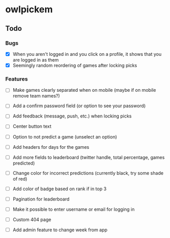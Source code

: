 # owlpickem
 
 ## Todo
  ### Bugs
  - [x] When you aren't logged in and you click on a profile, it shows that you are logged in as them
  - [x] Seemingly random reordering of games after locking picks
  ### Features
  - [ ] Make games clearly separated when on mobile (maybe if on mobile remove team names?)
  - [ ] Add a confirm password field (or option to see your password)
  - [ ] Add feedback (message, push, etc.) when locking picks
  - [ ] Center button text
  - [ ] Option to not predict a game (unselect an option)

  - [ ] Add headers for days for the games
  - [ ] Add more fields to leaderboard (twitter handle, total percentage, games predicted)
  - [ ] Change color for incorrect predictions (currently black, try some shade of red)
  - [ ] Add color of badge based on rank if in top 3

  - [ ] Pagination for leaderboard
  - [ ] Make it possible to enter username or email for logging in

  - [ ] Custom 404 page
  - [ ] Add admin feature to change week from app
